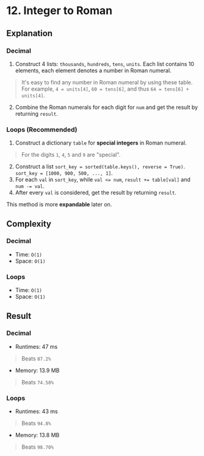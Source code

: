 # 12. Integer to Roman

## Explanation
### Decimal 
1. Construct 4 lists: `thousands`, `hundreds`, `tens`, `units`. Each list contains 10 elements, each element denotes a number in Roman numeral. 
> It's easy to find any number in Roman numeral by using these table. For example, `4 = units[4]`, `60 = tens[6]`, and thus `64 = tens[6] + units[4]`.
2. Combine the Roman numerals for each digit for `num` and get the result by returning `result`.

### Loops (Recommended)
1. Construct a dictionary `table` for **special integers** in Roman numeral.
> For the digits `1`, `4`, `5` and `9` are "special".
2. Construct a list `sort_key = sorted(table.keys(), reverse = True)`. `sort_key = [1000, 900, 500, ..., 1]`.
3. For each `val` in `sort_key`, while `val <= num`, `result += table[val]` and `num -= val`.
4. After every `val` is considered, get the result by returning `result`.

This method is more **expandable** later on.

## Complexity
### Decimal
- Time: `O(1)`
- Space: `O(1)`
### Loops
- Time: `O(1)`
- Space: `O(1)`

## Result
### Decimal
- Runtimes: 47 ms
> Beats `87.2%`
- Memory: 13.9 MB
> Beats `74.58%`
### Loops
- Runtimes: 43 ms
> Beats `94.8%`
- Memory: 13.8 MB
> Beats `98.70%`
